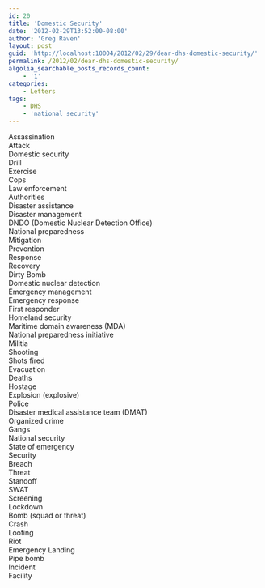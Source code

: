 ```yaml
---
id: 20
title: 'Domestic Security'
date: '2012-02-29T13:52:00-08:00'
author: 'Greg Raven'
layout: post
guid: 'http://localhost:10004/2012/02/29/dear-dhs-domestic-security/'
permalink: /2012/02/dear-dhs-domestic-security/
algolia_searchable_posts_records_count:
    - '1'
categories:
    - Letters
tags:
    - DHS
    - 'national security'
---
```


Assassination  
Attack  
Domestic security  
Drill  
Exercise  
Cops  
Law enforcement  
Authorities  
Disaster assistance  
Disaster management  
DNDO (Domestic Nuclear Detection Office)  
National preparedness  
Mitigation  
Prevention  
Response  
Recovery  
Dirty Bomb  
Domestic nuclear detection  
Emergency management  
Emergency response  
First responder  
Homeland security  
Maritime domain awareness (MDA)  
National preparedness initiative  
Militia  
Shooting  
Shots fired  
Evacuation  
Deaths  
Hostage  
Explosion (explosive)  
Police  
Disaster medical assistance team (DMAT)  
Organized crime  
Gangs  
National security  
State of emergency  
Security  
Breach  
Threat  
Standoff  
SWAT  
Screening  
Lockdown  
Bomb (squad or threat)  
Crash  
Looting  
Riot  
Emergency Landing  
Pipe bomb  
Incident  
Facility